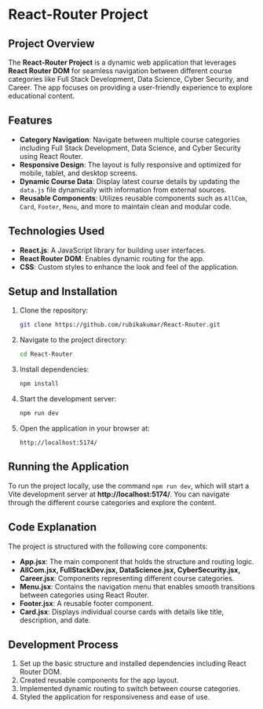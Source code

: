 # React-Router Project

## Project Overview

The **React-Router Project** is a dynamic web application that leverages **React Router DOM** for seamless navigation between different course categories like Full Stack Development, Data Science, Cyber Security, and Career. The app focuses on providing a user-friendly experience to explore educational content.

## Features

- **Category Navigation**: Navigate between multiple course categories including Full Stack Development, Data Science, and Cyber Security using React Router.
- **Responsive Design**: The layout is fully responsive and optimized for mobile, tablet, and desktop screens.
- **Dynamic Course Data**: Display latest course details by updating the `data.js` file dynamically with information from external sources.
- **Reusable Components**: Utilizes reusable components such as `AllCom`, `Card`, `Footer`, `Menu`, and more to maintain clean and modular code.

## Technologies Used

- **React.js**: A JavaScript library for building user interfaces.
- **React Router DOM**: Enables dynamic routing for the app.
- **CSS**: Custom styles to enhance the look and feel of the application.

## Setup and Installation

1. Clone the repository:
    ```bash
    git clone https://github.com/rubikakumar/React-Router.git
    ```
2. Navigate to the project directory:
    ```bash
    cd React-Router
    ```
3. Install dependencies:
    ```bash
    npm install
    ```
4. Start the development server:
    ```bash
    npm run dev
    ```
5. Open the application in your browser at:
    ```
    http://localhost:5174/
    ```

## Running the Application

To run the project locally, use the command `npm run dev`, which will start a Vite development server at **http://localhost:5174/**. You can navigate through the different course categories and explore the content.

## Code Explanation

The project is structured with the following core components:
- **App.jsx**: The main component that holds the structure and routing logic.
- **AllCom.jsx, FullStackDev.jsx, DataScience.jsx, CyberSecurity.jsx, Career.jsx**: Components representing different course categories.
- **Menu.jsx**: Contains the navigation menu that enables smooth transitions between categories using React Router.
- **Footer.jsx**: A reusable footer component.
- **Card.jsx**: Displays individual course cards with details like title, description, and date.

## Development Process

1. Set up the basic structure and installed dependencies including React Router DOM.
2. Created reusable components for the app layout.
3. Implemented dynamic routing to switch between course categories.
4. Styled the application for responsiveness and ease of use.

